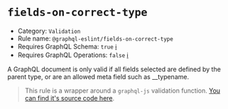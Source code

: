 # `fields-on-correct-type`

- Category: `Validation`
- Rule name: `@graphql-eslint/fields-on-correct-type`
- Requires GraphQL Schema: `true` [ℹ️](../../README.md#extended-linting-rules-with-graphql-schema)
- Requires GraphQL Operations: `false` [ℹ️](../../README.md#extended-linting-rules-with-siblings-operations)

A GraphQL document is only valid if all fields selected are defined by the parent type, or are an allowed meta field such as __typename.

> This rule is a wrapper around a `graphql-js` validation function. [You can find it's source code here](https://github.com/graphql/graphql-js/blob/master/src/validation/rules/FieldsOnCorrectTypeRule.js).